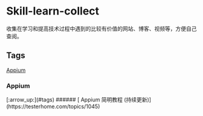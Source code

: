 # Skill-learn-collect
收集在学习和提高技术过程中遇到的比较有价值的网站、博客、视频等，方便自己查阅。





<h2 id='tags'>Tags</h3>

[Appium](#appium)&emsp;&emsp;


<h3 id='appium'>Appium</h5>[:arrow_up:](#tags)
###### [ Appium 简明教程 (持续更新)](https://testerhome.com/topics/1045)
